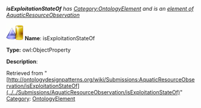 ___isExploitationStateOf__ has [Category:OntologyElement](../../Category/OntologyElement "Category:OntologyElement") and is an [element of](../../Property/ElementOf "Property:ElementOf") [AquaticResourceObservation](../../Submissions/AquaticResourceObservation "Submissions:AquaticResourceObservation")_


  




[![ObjectProperty](../../images/thumb/c/c3/ObjectProperty.gif/45px-ObjectProperty.gif)](../../Image/ObjectProperty.gif "ObjectProperty")
__Name__: isExploitationStateOf 


__Type:__ owl:ObjectProperty 


__Description__: 





Retrieved from "[http://ontologydesignpatterns.org/wiki/Submissions:AquaticResourceObservation/isExploitationStateOf](../../Submissions/AquaticResourceObservation/isExploitationStateOf)"
 [Category](http://ontologydesignpatterns.org/wiki/Special:Categories "Special:Categories"): [OntologyElement](../../Category/OntologyElement "Category:OntologyElement")